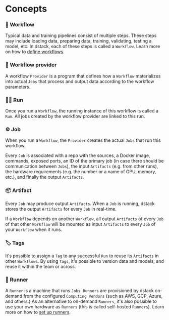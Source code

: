 # Concepts

### 🧬 Workflow

Typical data and training pipelines consist of multiple steps. These steps may include loading data,
preparing data, training, validating, testing a model, etc. In dstack, each of these steps is called a `Workflow`.
Learn more on how to [define workflows](workflows.md).

### 🧩 Workflow provider

A workflow `Provider` is a program that defines how a `Workflow` materializes into actual `Jobs` that 
process and output data according to the workflow parameters.

### 🏃‍♀️ Run

Once you run a `Workflow`, the running instance of this workflow is called a `Run`. All jobs created by the workflow
provider are linked to this run.

### ⚙️ Job

When you run a `Workflow`, the `Provider` creates the actual `Jobs` that run this workflow.

Every `Job` is associated with a repo with the sources, a Docker image, commands, exposed ports, an ID of the primary job (in
case there should be communication between `Jobs`), the input `Artifacts` (e.g. from other runs), 
the hardware requirements (e.g. the number or a name of GPU, memory, etc.), and finally the output `Artifacts`.

### 📦 Artifact

Every `Job` may produce output `Artifacts`. When a `Job` is running, dstack stores the output `Artifacts` for 
every `Job` in real-time.

If a `Workflow` depends on another `Workflow`, all output `Artifacts` of every `Job` of that other `Workflow` will be
mounted as input `Artifacts` to every `Job` of your `Workflow` when it runs.

### 🏷 Tags

It's possible to assign a `Tag` to any successful `Run` to reuse its `Artifacts` in other `Workflows`. 
By using `Tags`, it's possible to version data and models, and reuse it within the team or across.

### 🤖 Runner

A `Runner` is a machine that runs `Jobs`. `Runners` are provisioned by dstack on-demand from the configured
`Computing Vendors` (such as AWS, GCP, Azure, and others.) As an alternative to on-demand `Runners`, it's also possible 
to use your own hardware as `Runners` (this is called self-hosted `Runners`). 
Learn more on how to [set up runners](quickstart.md#set-up-runners).